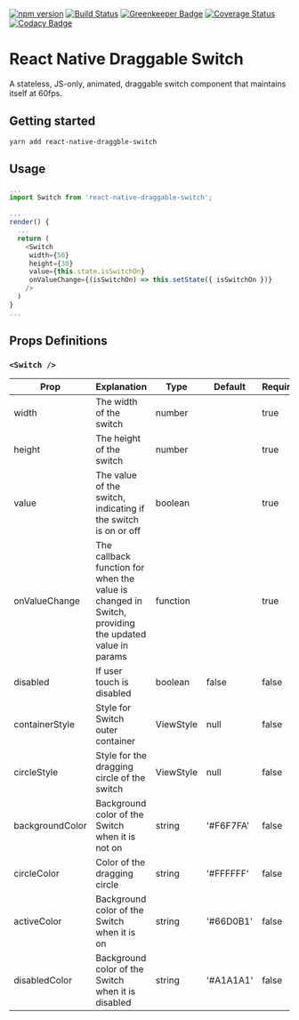 [![npm version](https://badge.fury.io/js/react-native-draggable-switch.svg)](https://badge.fury.io/js/react-native-draggable-switch)
[![Build Status](https://travis-ci.org/thousight/react-native-draggable-switch.svg?branch=master)](https://travis-ci.org/thousight/react-native-draggable-switch)
[![Greenkeeper Badge](https://badges.greenkeeper.io/thousight/react-native-draggable-switch.svg)](https://greenkeeper.io/)
[![Coverage Status](https://coveralls.io/repos/github/thousight/react-native-draggable-switch/badge.svg?branch=master)](https://coveralls.io/github/thousight/react-native-draggable-switch?branch=master)
[![Codacy Badge](https://api.codacy.com/project/badge/Grade/2d08b8ef83bd44bdbd8ce5fe94b94758)](https://app.codacy.com/app/thousight/react-native-draggable-switch?utm_source=github.com&utm_medium=referral&utm_content=thousight/react-native-draggable-switch&utm_campaign=Badge_Grade_Dashboard)

# React Native Draggable Switch

A stateless, JS-only, animated, draggable switch component that maintains itself at 60fps.

<!--
## Demo

![GIF DEMO](https://i.imgur.com/eCsuJDz.gif) -->

## Getting started

`yarn add react-native-draggble-switch`

## Usage

```javascript
...
import Switch from 'react-native-draggable-switch';

...
render() {
  ...
  return (
    <Switch
     width={50}
     height={30}
     value={this.state.isSwitchOn}
     onValueChange={(isSwitchOn) => this.setState({ isSwitchOn })}
    />
  )
}
...
```

## Props Definitions

### `<Switch />`

| Prop            | Explanation                                                                                          | Type      | Default   | Required |
| --------------- | ---------------------------------------------------------------------------------------------------- | --------- | --------- | -------- |
| width           | The width of the switch                                                                              | number    |           | true     |
| height          | The height of the switch                                                                             | number    |           | true     |
| value           | The value of the switch, indicating if the switch is on or off                                       | boolean   |           | true     |
| onValueChange   | The callback function for when the value is changed in Switch, providing the updated value in params | function  |           | true     |
| disabled        | If user touch is disabled                                                                            | boolean   | false     | false    |
| containerStyle  | Style for Switch outer container                                                                     | ViewStyle | null      | false    |
| circleStyle     | Style for the dragging circle of the switch                                                          | ViewStyle | null      | false    |
| backgroundColor | Background color of the Switch when it is not on                                                     | string    | '#F6F7FA' | false    |
| circleColor     | Color of the dragging circle                                                                         | string    | '#FFFFFF' | false    |
| activeColor     | Background color of the Switch when it is on                                                         | string    | '#66D0B1' | false    |
| disabledColor   | Background color of the Switch when it is disabled                                                   | string    | '#A1A1A1' | false    |
